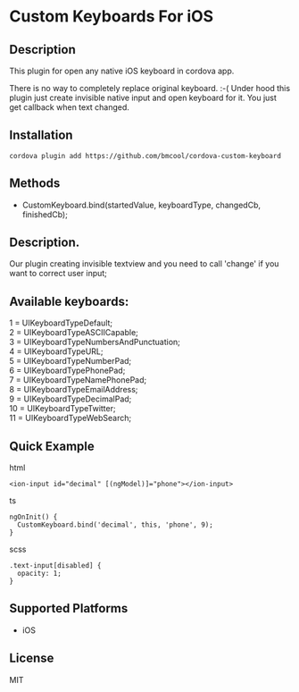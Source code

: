 Custom Keyboards For iOS
======

Description
-------------------
This plugin for open any native iOS keyboard in cordova app.

There is no way to completely replace original keyboard. :-(
Under hood this plugin just create invisible native input and open keyboard for it. You just get callback when text changed.

Installation
-------
~~~
cordova plugin add https://github.com/bmcool/cordova-custom-keyboard
~~~

Methods
-------

- CustomKeyboard.bind(startedValue, keyboardType, changedCb, finishedCb);

Description.
-------
Our plugin creating invisible textview and you need to call 'change' if you want to correct user input;

Available keyboards:
-------
1 =  UIKeyboardTypeDefault;  
2 =  UIKeyboardTypeASCIICapable;  
3 = UIKeyboardTypeNumbersAndPunctuation;  
4 =  UIKeyboardTypeURL;  
5 =  UIKeyboardTypeNumberPad;  
6 =  UIKeyboardTypePhonePad;  
7 =  UIKeyboardTypeNamePhonePad;  
8 =  UIKeyboardTypeEmailAddress;  
9 =  UIKeyboardTypeDecimalPad;  
10 =  UIKeyboardTypeTwitter;  
11 =  UIKeyboardTypeWebSearch;  


Quick Example
-------------
html
~~~
<ion-input id="decimal" [(ngModel)]="phone"></ion-input>
~~~

ts
~~~
ngOnInit() {
  CustomKeyboard.bind('decimal', this, 'phone', 9);
}
~~~

scss
~~~
.text-input[disabled] {
  opacity: 1;
}
~~~

Supported Platforms
-------------------

- iOS


License
-------------------

MIT
